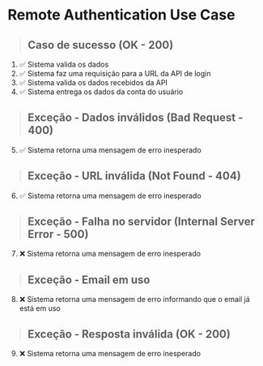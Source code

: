 # Remote Authentication Use Case

> ## Caso de sucesso (OK - 200)
1. ✅ Sistema valida os dados
2. ✅ Sistema faz uma requisição para a URL da API de login
3. ✅ Sistema valida os dados recebidos da API
4. ✅ Sistema entrega os dados da conta do usuário

> ## Exceção - Dados inválidos (Bad Request - 400)
5. ✅ Sistema retorna uma mensagem de erro inesperado

> ## Exceção - URL inválida (Not Found - 404)
6. ✅ Sistema retorna uma mensagem de erro inesperado

> ## Exceção - Falha no servidor (Internal Server Error - 500)
7. ❌ Sistema retorna uma mensagem de erro inesperado

> ## Exceção - Email em uso
8. ❌ Sistema retorna uma mensagem de erro informando que o email já está em uso

> ## Exceção - Resposta inválida (OK - 200)
9. ❌ Sistema retorna uma mensagem de erro inesperado